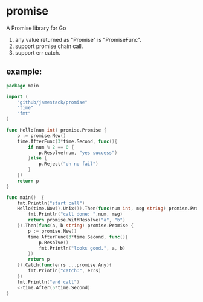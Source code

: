 # promise
A Promise library for Go

1. any value returned as "Promise" is "PromiseFunc".
2. support promise chain call.
3. support err catch.

## example:
```go
package main

import (
    "github/jamestack/promise"
    "time"
    "fmt"
)

func Hello(num int) promise.Promise {
    p := promise.New()
    time.AfterFunc(3*time.Second, func(){
        if num % 2 == 0 {
            p.Resolve(num, "yes success")
        }else {
            p.Reject("oh no fail")
        }
    })
    return p
}

func main()  {
    fmt.Println("start call")
    Hello(time.Now().Unix()).Then(func(num int, msg string) promise.Promise {
        fmt.Println("call done: ",num, msg)
        return promise.WithResolve("a", "b")
    }).Then(func(a, b string) promise.Promise {
        p := promise.New()
        time.AfterFunc(3*time.Second, func(){
        	p.Resolve()
            fmt.Println("looks good.", a, b)
        })
        return p
    }).Catch(func(errs ...promise.Any){
    	fmt.Println("catch:", errs)
    })
    fmt.Println("end call")
    <-time.After(5*time.Second)
}

```